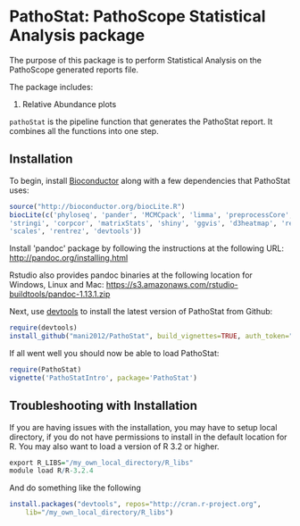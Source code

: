 PathoStat: PathoScope Statistical Analysis package
==================================================

The purpose of this package is to perform Statistical Analysis on the 
PathoScope generated reports file.

The package includes:

1. Relative Abundance plots

`pathoStat` is the pipeline function that generates the PathoStat report. 
It combines all the functions into one step.

## Installation

To begin, install [Bioconductor](http://www.bioconductor.org/) along with a
few dependencies that PathoStat uses:

```r
source("http://bioconductor.org/biocLite.R")
biocLite(c('phyloseq', 'pander', 'MCMCpack', 'limma', 'preprocessCore', 
'stringi', 'corpcor', 'matrixStats', 'shiny', 'ggvis', 'd3heatmap', 'reshape2',
'scales', 'rentrez', 'devtools'))
```

Install 'pandoc' package by following the instructions at the following URL:
http://pandoc.org/installing.html

Rstudio also provides pandoc binaries at the following location for Windows, 
Linux and Mac:
https://s3.amazonaws.com/rstudio-buildtools/pandoc-1.13.1.zip 

Next, use [devtools](https://github.com/hadley/devtools) to install the latest
version of PathoStat from Github:
```r
require(devtools)
install_github("mani2012/PathoStat", build_vignettes=TRUE, auth_token="dadf36cdaef71a2f761f193862a8f6f3f36e3966")
```

If all went well you should now be able to load PathoStat:
```r
require(PathoStat)
vignette('PathoStatIntro', package='PathoStat')
```

## Troubleshooting with Installation

If you are having issues with the installation, you may have to setup local 
directory, if you do not have permissions to install in the default location 
for R. You may also want to load a version of R 3.2 or higher.
```r
export R_LIBS="/my_own_local_directory/R_libs"
module load R/R-3.2.4
```

And do something like the following
```r
install.packages("devtools", repos="http://cran.r-project.org", 
    lib="/my_own_local_directory/R_libs")
```
